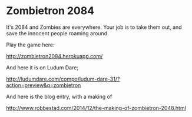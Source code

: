 # Zombietron 2084

It's 2084 and Zombies are everywhere. Your job is to take them out, and save the innocent people roaming around.

Play the game here:

http://zombietron2084.herokuapp.com/


And here it is on Ludum Dare;

http://ludumdare.com/compo/ludum-dare-31/?action=preview&q=zombietron

And here is the blog entry, with a making of

http://www.robbestad.com/2014/12/the-making-of-zombietron-2048.html
